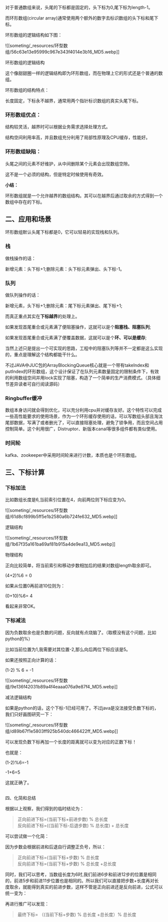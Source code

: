

对于普通数组来说，头尾的下标都是固定的，头下标为0,尾下标为length-1。

而环形数组(circular array)通常使用两个额外的数字去标识数组的头下标和尾下标。

  

环形数组的逻辑结构如下图：

![[someting/_resources/环型数组/56c63e13e95999c967e343f4014e3b16_MD5.webp]]

环形数组的逻辑结构

这个像甜甜圈一样的逻辑结构即为环形数组，而在物理上它的形式还是个普通的数组。

  

环形数组的结构特点：

长度固定，下标永不越界，通常用两个指针标识数组的真实头尾下标。

### 环形数组优点：

结构较灵活，越界时可以根据业务需求选择处理方式。

结构空间利用率高，并且数组充分利用了局部性原理及CPU缓存，性能好。

  

### 环形数组缺陷：

头尾之间的元素不好维护，从中间删除某个元素会出现数组空隙。

这不是一个必须的结构，但是特定时候使用有奇效。

  

**小结：**

环形数组就是一个允许越界的数组结构。其可以在越界后通过取余的方式得到一个数组中存在的下标。

  

## 二、应用和场景

环形数组默认头尾下标都是0，它可以轻易的实现栈和队列。

### 栈

做栈操作的话：

新增元素：头下标+1;删除元素：头下标元素弹出、头下标-1。

### 队列

做队列操作的话：

新增元素，头下标+1;删除元素：尾下标元素弹出、尾下标+1;

  

而真正重点其实在**下标越界**的处理上。

如果发现首尾重合或元素满了便阻塞操作，这就可以是个**阻塞栈、阻塞队列**;

如果发现首尾重合或元素满了便覆盖数据，这就可以是个**环、可以是缓存**;

当然上述只是提出一个可实现的思路，工程中的阻塞队列等并不一定都是这么实现的，重点是理解这个结构都能干什么。

不过JAVA中JUC包的ArrayBlockingQueue核心就是一个带有takeIndex和putIndex的环形数组，这个设计保证了在队列元素数量固定的限制条件下，有效的利用数组空间并用lock实现了阻塞，构造了一个简单的生产消费模式。（具体细节差异读者可自行阅读源码）

### Ringbuffer缓冲

数组本身访问就会得到优化，可以充分利用cpu并对缓存友好。这个特性可以完成一些高性能要求的使用场景，作为一个环形缓存使用的话，可以写数组头部且淘汰尾部数据，写满了或者删光了，可以直接阻塞处理，避免了锁争用，而且空间占用控制简单。这个利用很广，Distruptor、新版本canal等很多组件都有类似使用。

### 时间轮

kafka、zookeeper中采用时间轮来进行计数，本质也是个环形数组。

## 三、下标计算

### 下标加法

比如数组长度是6,当前索引位置在4，向前两位则下标应变为0。

![[someting/_resources/环型数组/61d8cf899b5ff5e1b2580a6b724fe632_MD5.webp]]

逻辑结构

![[someting/_resources/环型数组/1b67f35a161ba69af81b915a4de9ea13_MD5.webp]]

物理结构

正向比较简单，将当前索引和移动步数相加后的结果对数组length取余即可。

(4+2)%6 = 0

如果从位置0再前进10位则为：

(0+10)%6= 4

看起来非常OK。

  

### 下标减法

因为负数取余也是负数的问题，反向就有点烧脑了。（取模没有这个问题，比如python的%）

比如当前位置为1,我需要对其位置-2,那么向后两位下标应该是5。

如果还按照正向计算的话：

(1-2) % 6 = -1

![[someting/_resources/环型数组/9e136f42031b89a4f4eaaa076a9e87f4_MD5.webp]]

减法逻辑结构

如果是python的话，这个下标-1已经可用了。不过java是没法接受负数下标的，我们只好画图研究一下：

![[someting/_resources/环型数组/d89b67f1e5803ff925b540dc466422ff_MD5.webp]]

可以发现负数下标再加一个长度的距离就可以变为对应的正数下标！

也就是：

(1-2)%6=-1

-1+6=5

这就正确了。

  

##   
四、化简和总结

根据以上观察，我们得到的临时结论为：

> 正向前进下标=(当前下标+前进步数) % 总长度  
> 反向前进下标=((当前下标-后退步数) % 总长度) + 总长度

可以尝试做一个化简：

因为步数会根据前进和后退自行调整正负号，所以：

> 正向前进下标=(当前下标+步数) % 总长度  
> 反向前进下标=(当前下标+步数) % 总长度 +总长度

同时，我们可以思考，当数组长度为6时,我们前进6步和前进12步的位置是相同的，前进5步和前进11步位置也是相同的。所以我们可以直接把步数+长度再对长度取余，就能得到真实的前进步数，这样不管是正向前进还是反向前进，公式可以统一变为：

再进行推广可以发现：

> 最终下标= （(当前下标+步数) % 总长度 +总长度）% 总长度